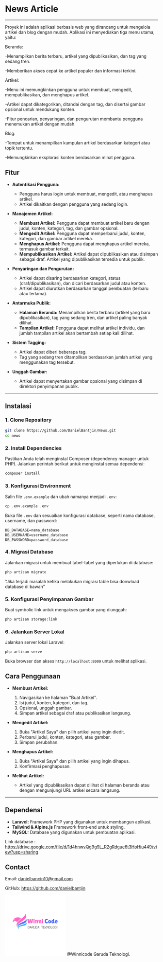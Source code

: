 # News Article

---

Proyek ini adalah aplikasi berbasis web yang dirancang untuk mengelola artikel dan blog dengan mudah. Aplikasi ini menyediakan tiga menu utama, yaitu:

Beranda:

-Menampilkan berita terbaru, artikel yang dipublikasikan, dan tag yang sedang tren.

-Memberikan akses cepat ke artikel populer dan informasi terkini.

Artikel:

-Menu ini memungkinkan pengguna untuk membuat, mengedit, mempublikasikan, dan menghapus artikel.

-Artikel dapat dikategorikan, ditandai dengan tag, dan disertai gambar opsional untuk mendukung konten.

-Fitur pencarian, penyaringan, dan pengurutan membantu pengguna menemukan artikel dengan mudah.

Blog:

-Tempat untuk menampilkan kumpulan artikel berdasarkan kategori atau topik tertentu.

-Memungkinkan eksplorasi konten berdasarkan minat pengguna.

## **Fitur**

- **Autentikasi Pengguna:**
  - Pengguna harus login untuk membuat, mengedit, atau menghapus artikel.
  - Artikel dikaitkan dengan pengguna yang sedang login.

- **Manajemen Artikel:**
  - **Membuat Artikel:** Pengguna dapat membuat artikel baru dengan judul, konten, kategori, tag, dan gambar opsional.
  - **Mengedit Artikel:** Pengguna dapat memperbarui judul, konten, kategori, dan gambar artikel mereka.
  - **Menghapus Artikel:** Pengguna dapat menghapus artikel mereka, termasuk gambar terkait.
  - **Mempublikasikan Artikel:** Artikel dapat dipublikasikan atau disimpan sebagai draf. Artikel yang dipublikasikan tersedia untuk publik.

- **Penyaringan dan Pengurutan:**
  - Artikel dapat disaring berdasarkan kategori, status (draf/dipublikasikan), dan dicari berdasarkan judul atau konten.
  - Artikel dapat diurutkan berdasarkan tanggal pembuatan (terbaru atau terlama).

- **Antarmuka Publik:**
  - **Halaman Beranda:** Menampilkan berita terbaru (artikel yang baru dipublikasikan), tag yang sedang tren, dan artikel paling banyak dilihat.
  - **Tampilan Artikel:** Pengguna dapat melihat artikel individu, dan jumlah tampilan artikel akan bertambah setiap kali dilihat.

- **Sistem Tagging:**
  - Artikel dapat diberi beberapa tag.
  - Tag yang sedang tren ditampilkan berdasarkan jumlah artikel yang menggunakan tag tersebut.

- **Unggah Gambar:**
  - Artikel dapat menyertakan gambar opsional yang disimpan di direktori penyimpanan publik.

---

## **Instalasi**

### 1. **Clone Repository**
```bash
git clone https://github.com/DanielBantjin/News.git
cd news
```

### 2. **Install Dependencies**
Pastikan Anda telah menginstal Composer (dependency manager untuk PHP). Jalankan perintah berikut untuk menginstal semua dependensi:
```bash
composer install
```

### 3. **Konfigurasi Environment**
Salin file `.env.example` dan ubah namanya menjadi `.env`:
```bash
cp .env.example .env
```
Buka file `.env` dan sesuaikan konfigurasi database, seperti nama database, username, dan password:
```
DB_DATABASE=nama_database
DB_USERNAME=username_database
DB_PASSWORD=password_database
```

### 4. **Migrasi Database**
Jalankan migrasi untuk membuat tabel-tabel yang diperlukan di database:
```bash
php artisan migrate
```
"Jika terjadi masalah ketika melakukan migrasi table bisa donwload database di bawah"

### 5. **Konfigurasi Penyimpanan Gambar**
Buat symbolic link untuk mengakses gambar yang diunggah:
```bash
php artisan storage:link
```

### 6. **Jalankan Server Lokal**
Jalankan server lokal Laravel:
```bash
php artisan serve
```
Buka browser dan akses `http://localhost:8000` untuk melihat aplikasi.

## **Cara Penggunaan**

- **Membuat Artikel:**
  1. Navigasikan ke halaman "Buat Artikel".
  2. Isi judul, konten, kategori, dan tag.
  3. Opsional, unggah gambar.
  4. Simpan artikel sebagai draf atau publikasikan langsung.

- **Mengedit Artikel:**
  1. Buka "Artikel Saya" dan pilih artikel yang ingin diedit.
  2. Perbarui judul, konten, kategori, atau gambar.
  3. Simpan perubahan.

- **Menghapus Artikel:**
  1. Buka "Artikel Saya" dan pilih artikel yang ingin dihapus.
  2. Konfirmasi penghapusan.

- **Melihat Artikel:**
  - Artikel yang dipublikasikan dapat dilihat di halaman beranda atau dengan mengunjungi URL artikel secara langsung.

---

## **Dependensi**

- **Laravel:** Framework PHP yang digunakan untuk membangun aplikasi.
- **Tailwind & Alpine.js** Framework front-end untuk styling.
- **MySQL:** Database yang digunakan untuk pembuatan aplikasi.

Link database : https://drive.google.com/file/d/1d4hnwvQg9g9L_R2gRdgue6t3HoHiu449/view?usp=sharing

## **Contact**
      

Email: danielbancin10@gmail.com

GitHub: https://github.com/danielbantjin





<img src="public/img/logo2.png" alt="Deskripsi Gambar" width="200" />
@Winnicode Garuda Teknologi.



    
    
      
    
      
    
    
      
    
      
    
    
      
    
      
    
    
      
    
